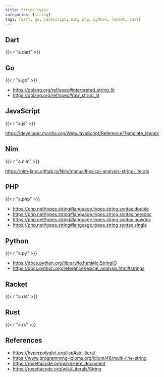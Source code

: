```yaml
---
title: String types
categories: [string]
tags: [dart, go, javascript, nim, php, python, racket, rust]
---
```


## Dart

{{< r "a.dart" >}}

## Go

{{< r "a.go" >}}

- <https://golang.org/ref/spec#interpreted_string_lit>
- <https://golang.org/ref/spec#raw_string_lit>

## JavaScript

{{< r "a.js" >}}

<https://developer.mozilla.org/Web/JavaScript/Reference/Template_literals>

## Nim

{{< r "a.nim" >}}

<https://nim-lang.github.io/Nim/manual#lexical-analysis-string-literals>

## PHP

{{< r "a.php" >}}

- <https://php.net/types.string#language.types.string.syntax.double>
- <https://php.net/types.string#language.types.string.syntax.heredoc>
- <https://php.net/types.string#language.types.string.syntax.nowdoc>
- <https://php.net/types.string#language.types.string.syntax.single>

## Python

{{< r "a.py" >}}

- <https://docs.python.org/library/io.html#io.StringIO>
- <https://docs.python.org/reference/lexical_analysis.html#strings>

## Racket

{{< r "a.rkt" >}}

## Rust

{{< r "a.rs" >}}

## References

- <https://hyperpolyglot.org/lisp#str-literal>
- <https://www.programming-idioms.org/idiom/48/multi-line-string>
- <https://rosettacode.org/wiki/Here_document>
- <https://rosettacode.org/wiki/Literals/String>
